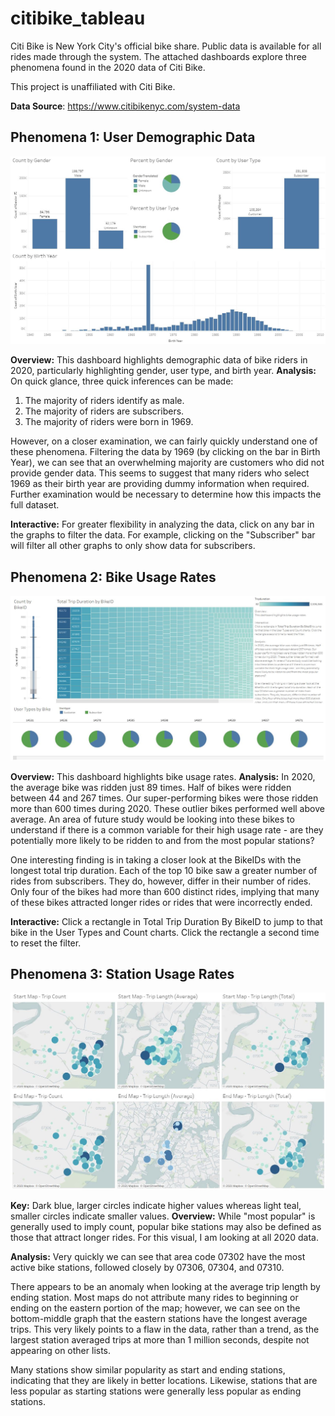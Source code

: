 # citibike_tableau
Citi Bike is New York City's official bike share. Public data is available for all rides made through the system. The attached dashboards explore three phenomena found in the 2020 data of Citi Bike.

This project is unaffiliated with Citi Bike.

**Data Source**: https://www.citibikenyc.com/system-data

## Phenomena 1: User Demographic Data
![Screencap of Tableau dashboard with no filters selected](https://github.com/MaxBrowning/citibike_tableau/blob/main/Images/Phenomena%201%20User%20Demographic%20Data.JPG)

**Overview:** This dashboard highlights demographic data of bike riders in 2020, particularly highlighting gender, user type, and birth year.
**Analysis:**
On quick glance, three quick inferences can be made:
1) The majority of riders identify as male.
2) The majority of riders are subscribers.
3) The majority of riders were born in 1969.

However, on a closer examination, we can fairly quickly understand one of these phenomena. Filtering the data by 1969 (by clicking on the bar in Birth Year), we can see that an overwhelming majority are customers who did not provide gender data. This seems to suggest that many riders who select 1969 as their birth year are providing dummy information when required. Further examination would be necessary to determine how this impacts the full dataset.

**Interactive:** For greater flexibility in analyzing the data, click on any bar in the graphs to filter the data. For example, clicking on the "Subscriber" bar will filter all other graphs to only show data for subscribers.

## Phenomena 2: Bike Usage Rates
![Screencap of Tableau dashboard with no filters selected](https://github.com/MaxBrowning/citibike_tableau/blob/main/Images/Phenomena%202%20Bike%20Usage%20Rates.JPG)

**Overview:** This dashboard highlights bike usage rates.
**Analysis:**
In 2020, the average bike was ridden just 89 times. Half of bikes were ridden between 44 and 267 times. Our super-performing bikes were those ridden more than 600 times during 2020. These outlier bikes performed well above average. An area of future study would be looking into these bikes to understand if there is a common variable for their high usage rate - are they potentially more likely to be ridden to and from the most popular stations?

One interesting finding is in taking a closer look at the BikeIDs with the longest total trip duration. Each of the top 10 bike saw a greater number of rides from subscribers. They do, however, differ in their number of rides. Only four of the bikes had more than 600 distinct rides, implying that many of these bikes attracted longer rides or rides that were incorrectly ended.

**Interactive:** Click a rectangle in Total Trip Duration By BikeID to jump to that bike in the User Types and Count charts. Click the rectangle a second time to reset the filter.

## Phenomena 3: Station Usage Rates
![Screencap of six Cit iBike station maps with varying displays](https://github.com/MaxBrowning/citibike_tableau/blob/main/Images/Bike%20Station%20Usage%20Rates.JPG)

**Key:** Dark blue, larger circles indicate higher values whereas light teal, smaller circles indicate smaller values.
**Overview:** While "most popular" is generally used to imply count, popular bike stations may also be defined as those that attract longer rides. For this visual, I am looking at all 2020 data.

**Analysis:**
Very quickly we can see that area code 07302 have the most active bike stations, followed closely by 07306, 07304, and 07310.

There appears to be an anomaly when looking at the average trip length by ending station. Most maps do not attribute many rides to beginning or ending on the eastern portion of the map; however, we can see on the bottom-middle graph that the eastern stations have the longest average trips. This very likely points to a flaw in the data, rather than a trend, as the largest station averaged trips at more than 1 million seconds, despite not appearing on other lists.

Many stations show similar popularity as start and ending stations, indicating that they are likely in better locations. Likewise, stations that are less popular as starting stations were generally less popular as ending stations.
